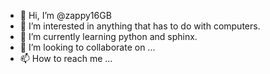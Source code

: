 - 👋 Hi, I’m @zappy16GB
- 👀 I’m interested in anything that has to do with computers.
- 🌱 I’m currently learning python and sphinx.
- 💞️ I’m looking to collaborate on ...
- 📫 How to reach me ...

<!---
zappy16GB/zappy16GB is a ✨ special ✨ repository because its `README.md` (this file) appears on your GitHub profile.
You can click the Preview link to take a look at your changes.
--->
